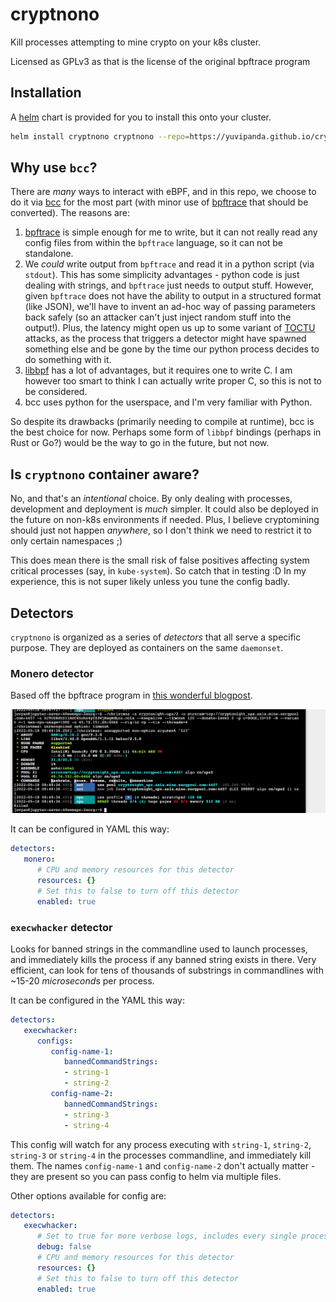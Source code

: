 # cryptnono

Kill processes attempting to mine crypto on your k8s cluster.

Licensed as GPLv3 as that is the license of the original bpftrace program

## Installation

A [helm](https://helm.sh/) chart is provided for you to install
this onto your cluster.

```bash
helm install cryptnono cryptnono --repo=https://yuvipanda.github.io/cryptnono/ --devel
```
## Why use `bcc`?

There are *many* ways to interact with eBPF, and in this repo, we choose to do it
via [bcc](https://github.com/iovisor/bcc/) for the most part (with minor use of
[bpftrace](https://github.com/iovisor/bpftrace) that should be converted). The
reasons are:

1. [bpftrace](https://github.com/iovisor/bpftrace) is simple enough for me to write,
   but it can not really read any config files from within the `bpftrace` language, so
   it can not be standalone.
2. We *could* write output from `bpftrace` and read it in a python script (via `stdout`).
   This has some simplicity advantages - python code is just dealing with strings, and
   `bpftrace` just needs to output stuff. However, given `bpftrace` does not have the
   ability to output in a structured format (like JSON), we'll have to invent an ad-hoc
   way of passing parameters back safely (so an attacker can't just inject random stuff
   into the output!). Plus, the latency might open us up to some variant of
   [TOCTU](https://en.wikipedia.org/wiki/Time-of-check_to_time-of-use) attacks, as the
   process that triggers a detector might have spawned something else and be gone by
   the time our python process decides to do something with it.
3. [libbpf](https://github.com/libbpf/libbpf) has a lot of advantages, but it requires
   one to write C. I am however too smart to think I can actually write proper C, so
   this is not to be considered.
4. bcc uses python for the userspace, and I'm very familiar with Python.

So despite its drawbacks (primarily needing to compile at runtime), bcc is the best
choice for now. Perhaps some form of `libbpf` bindings (perhaps in Rust or Go?) would be
the way to go in the future, but not now.

## Is `cryptnono` container aware?

No, and that's an *intentional* choice. By only dealing with processes, development and
deployment is *much* simpler. It could also be deployed in the future on non-k8s environments
if needed. Plus, I believe cryptomining should just not happen *anywhere*, so I don't
think we need to restrict it to only certain namespaces ;)

This does mean there is the small risk of false positives affecting system critical
processes (say, in `kube-system`). So catch that in testing :D In my experience, this
is not super likely unless you tune the config badly.

## Detectors

`cryptnono` is organized as a series of *detectors* that all serve a specific purpose.
They are deployed as containers on the same `daemonset`.

### Monero detector

Based off the bpftrace program in [this wonderful blogpost](https://blog.px.dev/detect-monero-miners/).

![](./screenshot.png)

It can be configured in YAML this way:

```yaml
detectors:
   monero:
      # CPU and memory resources for this detector
      resources: {}
      # Set this to false to turn off this detector
      enabled: true
```

### `execwhacker` detector

Looks for banned strings in the commandline used to launch processes, and immediately kills
the process if any banned string exists in there. Very efficient, can look for tens of thousands
of substrings in commandlines with ~15-20 *microsecond*s per process.

It can be configured in the YAML this way:

```yaml
detectors:
   execwhacker:
      configs:
         config-name-1:
            bannedCommandStrings:
            - string-1
            - string-2
         config-name-2:
            bannedCommandStrings:
            - string-3
            - string-4
```

This config will watch for any process executing with `string-1`, `string-2`, `string-3` or `string-4`
in the processes commandline, and immediately kill them. The names `config-name-1` and `config-name-2`
don't actually matter - they are present so you can pass config to helm via multiple files.

Other options available for config are:

```yaml
detectors:
   execwhacker:
      # Set to true for more verbose logs, includes every single process spawned on the node
      debug: false
      # CPU and memory resources for this detector
      resources: {}
      # Set this to false to turn off this detector
      enabled: true
```